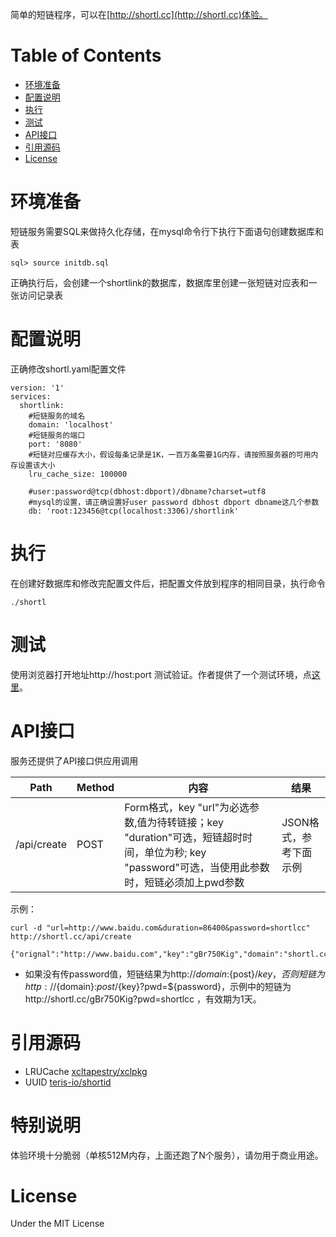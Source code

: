 简单的短链程序，可以在[http://shortl.cc](http://shortl.cc)体验。

# Table of Contents

- [环境准备](#环境准备)
- [配置说明](#配置说明)
- [执行](#执行)
- [测试](#测试)
- [API接口](#API接口)
- [引用源码](#引用源码)
- [License](#License)

# 环境准备
短链服务需要SQL来做持久化存储，在mysql命令行下执行下面语句创建数据库和表
```
sql> source initdb.sql
```

正确执行后，会创建一个shortlink的数据库，数据库里创建一张短链对应表和一张访问记录表

# 配置说明
正确修改shortl.yaml配置文件
```
version: '1'
services:
  shortlink:
    #短链服务的域名
    domain: 'localhost'
    #短链服务的端口
    port: '8080'
    #短链对应缓存大小，假设每条记录是1K，一百万条需要1G内存，请按照服务器的可用内存设置该大小
    lru_cache_size: 100000

    #user:password@tcp(dbhost:dbport)/dbname?charset=utf8
    #mysql的设置，请正确设置好user password dbhost dbport dbname这几个参数
    db: 'root:123456@tcp(localhost:3306)/shortlink'

```
# 执行
在创建好数据库和修改完配置文件后，把配置文件放到程序的相同目录，执行命令
```
./shortl
```

# 测试
使用浏览器打开地址http://host:port 测试验证。作者提供了一个测试环境，点[这里](http://shortl.cc)。

# API接口
服务还提供了API接口供应用调用

| Path | Method | 内容 |  结果 |
| ------ | ------ | ------ | ------ |
| /api/create | POST | Form格式，key "url"为必选参数,值为待转链接；key "duration"可选，短链超时时间，单位为秒; key "password"可选，当使用此参数时，短链必须加上pwd参数  | JSON格式，参考下面示例 | |

示例：
```
curl -d "url=http://www.baidu.com&duration=86400&password=shortlcc" http://shortl.cc/api/create

{"orignal":"http://www.baidu.com","key":"gBr750Kig","domain":"shortl.cc","port":"80"}
```

* 如果没有传password值，短链结果为http://${domain}:${post}/${key}，否则短链为http://${domain}:${post}/${key}?pwd=${password}，示例中的短链为http://shortl.cc/gBr750Kig?pwd=shortlcc ，有效期为1天。

# 引用源码
* LRUCache [xcltapestry/xclpkg](github.com/xcltapestry/xclpkg/)
* UUID [teris-io/shortid](https://github.com/teris-io/shortid)


# 特别说明
体验环境十分脆弱（单核512M内存，上面还跑了N个服务），请勿用于商业用途。


# License

Under the MIT License
